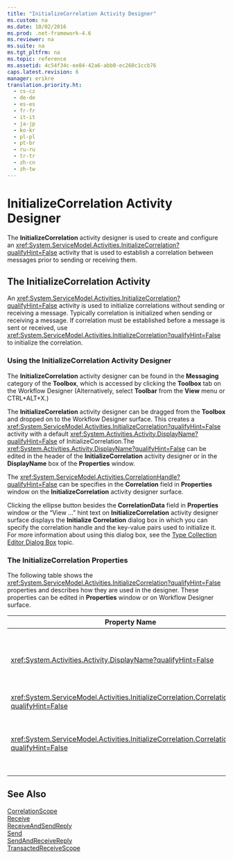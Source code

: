```yaml
---
title: "InitializeCorrelation Activity Designer"
ms.custom: na
ms.date: 10/02/2016
ms.prod: .net-framework-4.6
ms.reviewer: na
ms.suite: na
ms.tgt_pltfrm: na
ms.topic: reference
ms.assetid: 4c54f34c-ee84-42a6-abb0-ec260c1ccb76
caps.latest.revision: 6
manager: erikre
translation.priority.ht: 
  - cs-cz
  - de-de
  - es-es
  - fr-fr
  - it-it
  - ja-jp
  - ko-kr
  - pl-pl
  - pt-br
  - ru-ru
  - tr-tr
  - zh-cn
  - zh-tw
---
```

# InitializeCorrelation Activity Designer
The **InitializeCorrelation** activity designer is used to create and configure an <xref:System.ServiceModel.Activities.InitializeCorrelation?qualifyHint=False> activity that is used to establish a correlation between messages prior to sending or receiving them.  
  
## The InitializeCorrelation Activity  
 An <xref:System.ServiceModel.Activities.InitializeCorrelation?qualifyHint=False> activity is used to initialize correlations without sending or receiving a message. Typically correlation is initialized when sending or receiving a message. If correlation must be established before a message is sent or received, use <xref:System.ServiceModel.Activities.InitializeCorrelation?qualifyHint=False> to initialize the correlation.  
  
### Using the InitializeCorrelation Activity Designer  
 The **InitializeCorrelation** activity designer can be found in the **Messaging** category of the **Toolbox**, which is accessed by clicking the **Toolbox** tab on the Workflow Designer (Alternatively, select **Toolbar** from the **View** menu or CTRL+ALT+X.)  
  
 The **InitializeCorrelation** activity designer can be dragged from the **Toolbox** and dropped on to the Workflow Designer surface. This creates a <xref:System.ServiceModel.Activities.InitializeCorrelation?qualifyHint=False> activity with a default <xref:System.Activities.Activity.DisplayName?qualifyHint=False> of InitializeCorrelation.The <xref:System.Activities.Activity.DisplayName?qualifyHint=False> can be edited in the header of the **InitializeCorrelation** activity designer or in the **DisplayName** box of the **Properties** window.  
  
 The <xref:System.ServiceModel.Activities.CorrelationHandle?qualifyHint=False> can be specifies in the **Correlation** field in **Properties** window on the **InitializeCorrelation** activity designer surface.  
  
 Clicking the ellipse button besides the **CorrelationData** field in **Properties** window or the “View …” hint text on **InitializeCorrelation** activity designer surface displays the **Initialize Correlation** dialog box in which you can specify the correlation handle and the key-value pairs used to initialize it. For more information about using this dialog box, see the [Type Collection Editor Dialog Box](../WF_Design/Type-Collection-Editor-Dialog-Box.md) topic.  
  
### The InitializeCorrelation Properties  
 The following table shows the <xref:System.ServiceModel.Activities.InitializeCorrelation?qualifyHint=False> properties and describes how they are used in the designer. These properties can be edited in **Properties** window or on Workflow Designer surface.  
  
|Property Name|Required|Usage|  
|-------------------|--------------|-----------|  
|<xref:System.Activities.Activity.DisplayName?qualifyHint=False>|False|The friendly name of the <xref:System.ServiceModel.Activities.InitializeCorrelation?qualifyHint=False> activity. The default value is InitializeCorrelation.<br /><br /> Although the use of a non-default value for the friendly <xref:System.Activities.Activity.DisplayName?qualifyHint=False> is not strictly required, it is a best practice to use such a value.|  
|<xref:System.ServiceModel.Activities.InitializeCorrelation.Correlation?qualifyHint=False>|False|The <xref:System.ServiceModel.Activities.CorrelationHandle?qualifyHint=False> used to associate workflow activities in the correlation.|  
|<xref:System.ServiceModel.Activities.InitializeCorrelation.CorrelationData?qualifyHint=False>|False|A dictionary of correlation data that relates messages to the workflow instance.<br /><br /> Use the **Initialize Correlation** dialog box to configure the <xref:System.ServiceModel.Activities.InitializeCorrelation.CorrelationData?qualifyHint=False>. For more information about the use this dialog box, see the [Type Collection Editor Dialog Box](../WF_Design/Type-Collection-Editor-Dialog-Box.md) topic.|  
  
## See Also  
 [CorrelationScope](../WF_Design/CorrelationScope-Activity-Designer.md)   
 [Receive](../WF_Design/Receive-Activity-Designer.md)   
 [ReceiveAndSendReply](../WF_Design/ReceiveAndSendReply-Template-Designer.md)   
 [Send](../WF_Design/Send-Activity-Designer.md)   
 [SendAndReceiveReply](../WF_Design/SendAndReceiveReply-Template-Designer.md)   
 [TransactedReceiveScope](../WF_Design/TransactedReceiveScope-Activity-Designer.md)